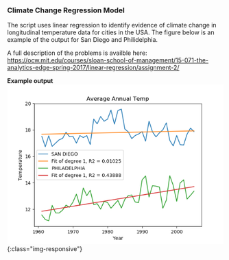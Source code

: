### Climate Change Regression Model

The script uses linear regression to identify evidence of climate change in longitudinal temperature data for cities in the USA. The figure below is an example of the output for San Diego and Philidelphia.

A full description of the problems is availble here: https://ocw.mit.edu/courses/sloan-school-of-management/15-071-the-analytics-edge-spring-2017/linear-regression/assignment-2/

**Example output**
![test image size](images/fig-1.png){:class="img-responsive"}


